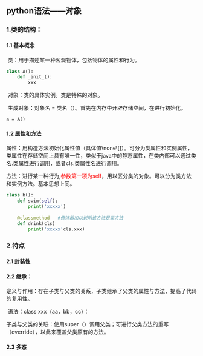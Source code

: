 ## python语法——对象



### 1.类的结构：

####     	1.1 基本概念

​		类：用于描述某一种客观物体，包括物体的属性和行为。

```python
class A():
    def _init_():
        xxx
```

​		对象：类的具体实例。类是特殊的对象。

​		生成对象：对象名 = 类名（）。首先在内存中开辟存储空间，在进行初始化。

```
a = A()
```

#### 	1.2 属性和方法

​		属性：用构造方法初始化属性值（具体值\none\\[]）。可分为类属性和实例属性，类属性在存储空间上具有唯一性，类似于java中的静态属性，在类内部可以通过类名.类属性进行调用，或者cls.类属性名进行调用。

​		方法：进行某一种行为,<font color='red'>参数第一项为self</font>，用以区分类的对象。可以分为类方法和实例方法。基本思想上同。

```python
class b():
    def swim(self):
        print('xxxxx')
        
	@classmethod   #修饰器加以说明该方法是类方法
    def drink(cls)
    	print('xxxxx'cls.xxx)
```



###  2.特点

####  		2.1 封装性



####  	2.2 继承：

​	定义与作用：存在子类与父类的关系，子类继承了父类的属性与方法，提高了代码的复用性。

​	语法：class xxx（aa，bb，cc）：

​	子类与父类的关联：使用super（）调用父类；可进行父类方法的重写（override），以此来覆盖父类原有的方法。

#### 	2.3 多态

